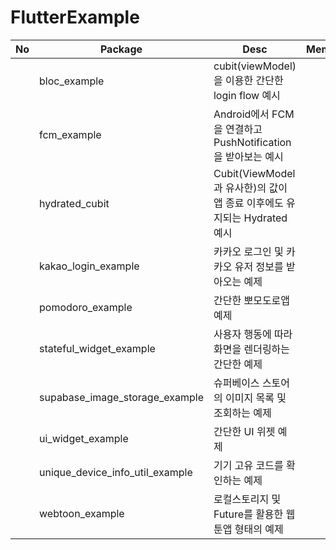 # FlutterExample

|No|Package|Desc|Memo|
|---|---|---|---|
||bloc_example|cubit(viewModel)을 이용한 간단한 login flow 예시||
||fcm_example|Android에서 FCM을 연결하고 PushNotification을 받아보는 예시||
||hydrated_cubit|Cubit(ViewModel과 유사한)의 값이 앱 종료 이후에도 유지되는 Hydrated 예시||
||kakao_login_example|카카오 로그인 및 카카오 유저 정보를 받아오는 예제||
||pomodoro_example|간단한 뽀모도로앱 예제||
||stateful_widget_example|사용자 행동에 따라 화면을 렌더링하는 간단한 예제||
||supabase_image_storage_example|슈퍼베이스 스토어의 이미지 목록 및 조회하는 예제||
||ui_widget_example|간단한 UI 위젯 예제||
||unique_device_info_util_example|기기 고유 코드를 확인하는 예제||
||webtoon_example|로컬스토리지 및 Future를 활용한 웹툰앱 형태의 예제||



